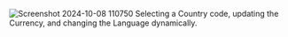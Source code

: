 ![Screenshot 2024-10-08 110750](https://github.com/user-attachments/assets/9abba8f9-c0d4-4f23-98ed-786bea08ad53)
Selecting a Country code, updating the Currency, and changing the Language dynamically.
